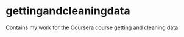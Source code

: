 gettingandcleaningdata
======================

Contains my work for the Coursera course getting and cleaning data
